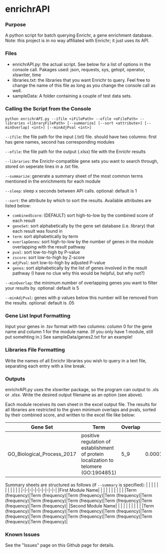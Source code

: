 # enrichrAPI
### Purpose
A python script for batch querying Enrichr, a gene enrichment database. Note: this project is in no way affiliated with Enrichr; it just uses its API.

### Files

- enrichrAPI.py: the actual script. See below for a list of options in the console call.
Pakages used: json, requests, sys, getopt, operator, xlswriter, time
- libraries.txt: the libraries that you want Enrichr to query.
Feel free to change the name of this file as long as you change the console call as well.
- sampleData: A folder containing a couple of test data sets.

### Calling the Script from the Console
`python enrichrAPI.py --ifile <iFilePath> --ofile <oFilePath> --libraries <libraryFilePath> [--summarize] [--sort <attribute>] [--minOverlap] <int>] [--minAdjPval <int>]`

`--ifile`: the file path for the input (.txt) file. should have two columns: first has gene names, second has corresponding modules

`--ofile`: the file path for the output (.xlsx) file with the Enrichr results

`--libraries`: the Enrichr-compatible gene sets you want to search through, stored on seperate lines in a .txt file.

`--summarize`: generate a summary sheet of the most common terms mentioned in the enrichments for each module

`--sleep`: sleep x seconds between API calls. optional: default is 1

`--sort`: the attribute by which to sort the results. Available attributes are listed below:

- `combinedScore`: (DEFAULT) sort high-to-low by the combined score of each result
- `geneSet`: sort alphabetically by the gene set database (i.e. library) that each result was found in
- `term`: sort alphabetically by term
- `overlapGenes`: sort high-to-low by the number of genes in the module overlapping with the result pathway
- `pval`: sort low-to-high by P-value
- `zscore`: sort low-to-high by Z-score
- `adjPval`: sort low-to-high by adjusted P-value
- `genes`: sort alphabetically by the list of genes involved in the result pathway (I have no clue why this would be helpful, but why not?)

`--minOverlap`: the minimum number of overlapping genes you want to filter your results by. optional: default is 5

`--minAdjPval`: genes with p values below this number will be removed from the results. optional: default is .05

### Gene List Input Formatting
Input your genes in .tsv format with two columns: column 0 for the gene name and column 1 for the module name. (If you only have 1 module, still put somehting in.)
See sampleData/genes2.txt for an example!

### Libraries File Formatting
Write the names of all Enrichr libraries you wish to query in a text file, separating each entry with a line break.

### Outputs
enrichrAPI.py uses the xlswriter package, so the program can output to .xls or .xlsx. Write the desired output filename as an option (see above).

Each module receives its own sheet in the excel output file. The results for all libraries are restricted to the given minimum overlaps and pvals, sorted
by their combined score, and written to the excel file like below:

|Gene Set|Term|Overlap|Pval|Z Score|Adjusted Pval|Combined Score|Genes|
|--------|----|-------|----|-------|-------------|--------------|-----|
GO_Biological_Process_2017|positive regulation of establishment of protein localization to telomere (GO:1904851)|5_9|0.0001568284606509318113154449747526086866855621337890625|0.7731966399939594|0.01099106128395280386478294332164296065457165241241455078125|-3.4876371667942454|CCT6A;CCT2;TCP1;CCT8;CCT5

Summary sheets are structured as follows (if `--summary` is specified):
| | | | | | | | | | |
|-|-|-|-|-|-|-|-|-|-|
|First Module Name| | | | | | | | | |
|Term (frequency)|Term (frequency)|Term (frequency)|Term (frequency)|Term (frequency)|Term (frequency)|Term (frequency)|Term (frequency)|Term (frequency)|Term (frequency)|
|Second Module Name| | | | | | | | | |
|Term (frequency)|Term (frequency)|Term (frequency)|Term (frequency)|Term (frequency)|Term (frequency)|Term (frequency)|Term (frequency)|Term (frequency)|Term (frequency)|

### Known Issues
See the "Issues" page on this Github page for details.
